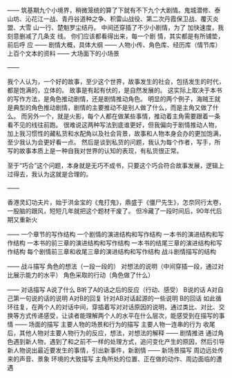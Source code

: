 ——
筑基期九个小境界，稍微笼统的算了下就有不下九个大剧情。鬼城潜修、泰山坊、沁花江一战、青丹谷道种之争、积雷山战役、第二次丹霞保卫战、覆灭炎盟、大雪
山一行、楚魁罗尘结丹。
中间还穿插了不少小剧情，为了
加快速度，我刻意删减了几条支
线。
你们应该都看得出来，每一个剧
情，其实都是有所铺垫，前后呼
应
——
剧情大概，具体大纲
——
人物小传、角色库、经历库（情节库）
上百个文本的资料
——
大场面下的小场景

——

我个人认为，一个好的故事，至少这个世界，故事发生的社会，包括发生的时代，都是饱满的，立体的。
故事是有起有伏的，是自然发展的。
这实际上取决于本书的写作方法，是角色推动剧情，还是剧情推动角色。
明显的两个例子，海贼王就是典型的角色推动剧情，剧情的主要推动不是别人做了什么，而是主角又做了什么。
而另外一个，就是火影，每个人都在做某些事情，推动着主角需要跟着一条看不见的线往前跑。
很难说这两种写法到底谁更好，但我偏向于剧情推动人物，加上我习惯性的藏私货和水配角以及社会背景，故事和人物本身会办的更加饱满，至少我认为会更好看一点。
然后是谈到私货的问题，我认为每个作者，写手，所写的故事本质上是一种自我对世界的认知的表现，有私货很正常。

至于“巧合”这个问题，本身就是无巧不成书，只要这个巧合符合故事发展，逻辑上过得去，我认为这就是合理的。

——

香港灵幻功夫片，始于洪金宝的《鬼打鬼》，鼎盛于《僵尸先生》，怎奈同行太卷，一股脑的跟风，短短几年就把这个题材干废了。
但冷藏了一段时间后，90年代后期又重新火

——
一个章节的写作结构
一个剧情的演进结构和写作结构
一本书的演进结构和写作结构
一本书的前三章的演进结构和写作结构
一本书的结尾三章的演进结构和写作结构
每个剧情前三章和收尾三章的演进结构和写作结构
战斗剧情描写的结构

——
战斗描写
角色的想法（一段一段的）
对想法的说明（中间穿插一段，通过对比展示能力的水平）
角色采取的行动（角色做了什么）

——
对话描写
A说了什么
B听了A的话之后的反应（行动、感受）
B说的话
A对自己第一句说的话的说明
A对B的回复
针对AB对话起源的一些说明
B的回话
如此循环往复，在两个人的对话中间，穿插着写对对话原因的说明，通过类比、对比、交换等方式传递感受，让读者能理解两个人的水平在什么层次，能感受到在描写的事情
——
场面的描写
主要人物的场景和行为的描写
主要人物一连串的行为
收尾后，其他人物对主要人物行为的反应，想法，对想法的解释
——
剧情推进
通过角色遇到新人物，遇到了和之前不一样的处理方式，追问变化产生的原因，然后引导新人物说出最近要发生的事情，引出新事件，新剧情
——
新场景描写
周边远处传来的声音、景象
环境的大致描写
主角所处的位置、正在做的动作、周边面临的遭遇
